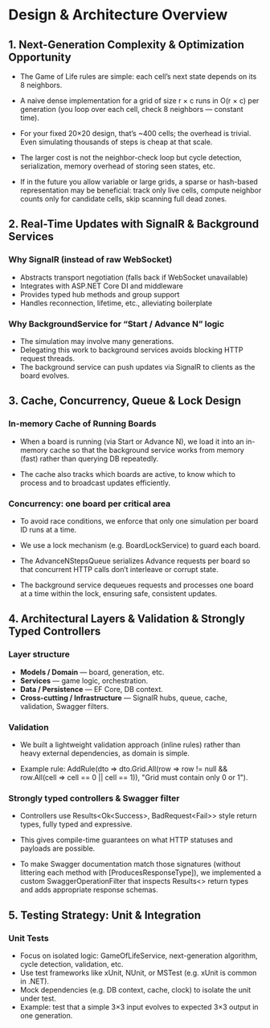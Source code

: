 # Design & Architecture Overview

## 1. Next-Generation Complexity & Optimization Opportunity

- The Game of Life rules are simple: each cell’s next state depends on its 8 neighbors. 

- A naive dense implementation for a grid of size r × c runs in O(r × c) per generation (you loop over each cell, check 8 neighbors — constant time).

- For your fixed 20×20 design, that’s ~400 cells; the overhead is trivial. Even simulating thousands of steps is cheap at that scale.

- The larger cost is not the neighbor-check loop but cycle detection, serialization, memory overhead of storing seen states, etc.

- If in the future you allow variable or large grids, a sparse or hash-based representation may be beneficial: track only live cells, compute neighbor counts only for candidate cells, skip scanning full dead zones.

## 2. Real-Time Updates with SignalR & Background Services

### Why SignalR (instead of raw WebSocket)

- Abstracts transport negotiation (falls back if WebSocket unavailable)
- Integrates with ASP.NET Core DI and middleware
- Provides typed hub methods and group support
- Handles reconnection, lifetime, etc., alleviating boilerplate

### Why BackgroundService for “Start / Advance N” logic

- The simulation may involve many generations.
- Delegating this work to background services avoids blocking HTTP request threads.
- The background service can push updates via SignalR to clients as the board evolves.

## 3. Cache, Concurrency, Queue & Lock Design

### In-memory Cache of Running Boards

- When a board is running (via Start or Advance N), we load it into an in-memory cache so that the background service works from memory (fast) rather than querying DB repeatedly.

- The cache also tracks which boards are active, to know which to process and to broadcast updates efficiently.

### Concurrency: one board per critical area

- To avoid race conditions, we enforce that only one simulation per board ID runs at a time.

- We use a lock mechanism (e.g. BoardLockService) to guard each board.

- The AdvanceNStepsQueue serializes Advance requests per board so that concurrent HTTP calls don’t interleave or corrupt state.

- The background service dequeues requests and processes one board at a time within the lock, ensuring safe, consistent updates.

## 4. Architectural Layers & Validation & Strongly Typed Controllers

### Layer structure

- **Models / Domain** — board, generation, etc.
- **Services** — game logic, orchestration.
- **Data / Persistence** — EF Core, DB context.
- **Cross-cutting / Infrastructure** — SignalR hubs, queue, cache, validation, Swagger filters.

### Validation

- We built a lightweight validation approach (inline rules) rather than heavy external dependencies, as domain is simple.

- Example rule: AddRule(dto => dto.Grid.All(row => row != null && row.All(cell => cell == 0 || cell == 1)), "Grid must contain only 0 or 1").

### Strongly typed controllers & Swagger filter

- Controllers use Results<Ok<Success<T>>, BadRequest<Fail<T>>> style return types, fully typed and expressive.

- This gives compile-time guarantees on what HTTP statuses and payloads are possible.

- To make Swagger documentation match those signatures (without littering each method with [ProducesResponseType]), we implemented a custom SwaggerOperationFilter that inspects Results<> return types and adds appropriate response schemas.

## 5. Testing Strategy: Unit & Integration

### Unit Tests

- Focus on isolated logic: GameOfLifeService, next-generation algorithm, cycle detection, validation, etc.
- Use test frameworks like xUnit, NUnit, or MSTest (e.g. xUnit is common in .NET).
- Mock dependencies (e.g. DB context, cache, clock) to isolate the unit under test.
- Example: test that a simple 3×3 input evolves to expected 3×3 output in one generation.